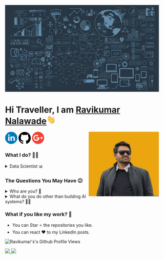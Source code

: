 <img src="https://github.com/raviknce0509/raviknce0509/blob/main/linkedin_banner.png" /> 

<h1>Hi Traveller, I am <a href="https://raviknce0509.github.io/">Ravikumar Nalawade</a><img src="https://raw.githubusercontent.com/ABSphreak/ABSphreak/master/gifs/Hi.gif" width="30px" height="30px"></h1>
<img align='right' src="https://github.com/raviknce0509/raviknce0509/blob/main/my_image.jpg" width="230" />

<a href="www.linkedin.com/in/ravikumarn3015"><img src="https://github.com/raviknce0509/raviknce0509/blob/main/logos/linkedin.png" width="40" /></a>
<a href="https://github.com/raviknce0509"><img src="logos/github-logo.png" width="40" /></a>
<a href="mailto:rnalaw2@gmail.com"><img src="https://github.com/raviknce0509/raviknce0509/blob/main/logos/google-plus.png" width="40" /></a>


<h3>What I do? 👨‍💻</h3>
<details>
<summary>Data Scientist 📊</summary>
<ul>
  <li><a href="https://github.com/raviknce0509/-AdClickPredictor-Predicting-User-Clicks-on-Online-Advertisements-">Ad_Click_Predictor</a></li>
  <li>Many more on and out of Github...</li>
</ul>
</details>


<h3>The Questions You May Have 😕</h3>
<details>
  <summary>Who are you? 👨</summary>
  <pre>
I am a Data Scientist working on multiple data science projects for Corporate accounts. During my free time,I expand my knowledge by learning new Machine Learning algorithms and tools.


Microsoft Certified: Azure Data Scientist Associate, AWS Certified Cloud Practitioner, AWS Solution Architect Associate (Pursuing)

Proficient in Python, SQL, R, AWS, Power BI, Hadoop, Spark, Git, VBA, and Excel.

A quote that inspired me recently is, "The people who are crazy enough to think they can change the world are the ones who do." - Steve Jobs
  </pre>
</details>

<details>
<summary>What do you do other than building AI systems? 💁‍♂️</summary>
  <ul>
    <li>I write blogs about personal learning and experiences. You can visit my blog site at <a href="https://raviknce0509.github.io/blogs">raviknce0509.github.io/blogs</a>.</li>
  </ul>
</details>

<h3>What if you like my work? 🤩</h3>
<ul>
  <li>You can Star ⭐ the repositories you like.</li>
  <li>You can react ❤️ to my LinkedIn posts.</li>
</ul>

![Ravikumar's's Github Profile Views](https://komarev.com/ghpvc/?username=raviknce0509&color=blueviolet)  


<a href="https://github.com/jstrieb/github-stats">

![](https://raw.githubusercontent.com/raviknce0509/github-stats/master/generated/overview.svg#gh-dark-mode-only)
![](https://raw.githubusercontent.com/raviknce0509/github-stats/master/generated/languages.svg#gh-dark-mode-only)


</a>
<!---[![Raviknce0509's Github Stats](https://github-readme-stats.vercel.app/api?username=raviknce0509&show_icons=true&count_private=true)](https://github.com/raviknce0509/github-readme-stats)-->
